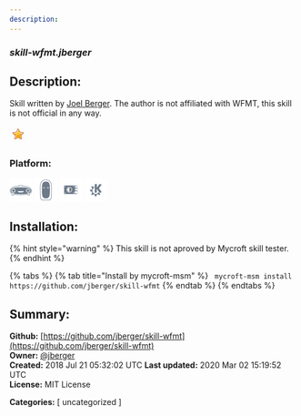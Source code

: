 ```yaml
---
description: 
---
```


### _skill-wfmt.jberger_  
## Description:  
Skill written by [Joel Berger](https://github.com/jberger).
The author is not affiliated with WFMT, this skill is not official in any way.  
  
![](../.gitbook/assets/star.png)  
  
### Platform:  
 ![Mark I](../.gitbook/assets/mark-1-icon.png)  ![Mark II](../.gitbook/assets/mark-2-icon.png)  ![Picroft](../.gitbook/assets/picroft-icon.png)  ![plasmoid](../.gitbook/assets/kde.png)   
## Installation:  
{% hint style="warning" %}
This skill is not aproved by Mycroft skill tester.
{% endhint %}
    
{% tabs %}
{% tab title="Install by mycroft-msm" %}
``` mycroft-msm install https://github.com/jberger/skill-wfmt```
{% endtab %}
  {% endtabs %}
    
## Summary:  
**Github:** [https://github.com/jberger/skill-wfmt](https://github.com/jberger/skill-wfmt)  
**Owner:** [@jberger](https://github.com/jberger)  
**Created:** 2018 Jul 21 05:32:02 UTC  **Last updated:** 2020 Mar 02 15:19:52 UTC  
**License:** MIT License  
  
**Categories:** [ uncategorized ]   

